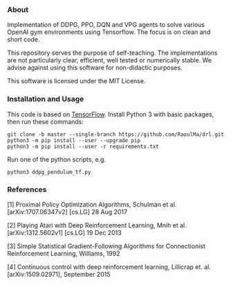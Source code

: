 ### About
Implementation of DDPG, PPO, DQN and VPG agents to solve various OpenAI gym environments 
using Tensorflow. The focus is on clean and short code.  

This repository serves the purpose of self-teaching. The implementations are not particularly
clear, efficient, well tested or numerically stable. We advise against using this software for non-didactic
purposes.

This software is licensed under the MIT License.

### Installation and Usage
This code is based on [TensorFlow](https://www.tensorflow.org/). Install Python 3 with basic 
packages, then run these commands: 
```Shell
git clone -b master --single-branch https://github.com/RaoulMa/drl.git
python3 -m pip install --user --upgrade pip
python3 -m pip install --user -r requirements.txt 
```
Run one of the python scripts, e.g.
```Shell
python3 ddpg_pendulum_tf.py
```

### References

[1] Proximal Policy Optimization Algorithms, Schulman et al. [arXiv:1707.06347v2]  [cs.LG]  28 Aug 2017

[2] Playing Atari with Deep Reinforcement Learning, Mnih et al. [arXiv:1312.5602v1]  [cs.LG]  19 Dec 2013

[3] Simple Statistical Gradient-Following Algorithms for Connectionist Reinforcement Learning, Williams, 1992

[4] Continuous control with deep reinforcement learning, Lillicrap et. al. [arXiv:1509.02971], September 2015